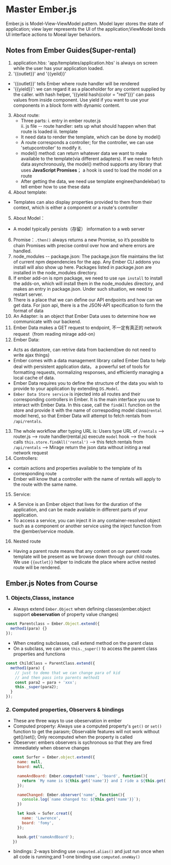 # Master Ember.js

Ember.js is Model-View-ViewModel pattern. Model layer stores the state of application; view layer represents the UI of the application;ViewModel binds UI interface actions to Moeal layer behaviors.

## Notes from Ember Guides(Super-rental)

1. application.hbs: 'app/templates/application.hbs' is always on screen while the user has your application loaded.
2. '{{outlet}}' and '{{yeild}}'

- '{{outlet}}' tells Ember where route handler will be rendered
- '{{yield}}': we can regard it as a placeholder for any content supplied by the caller.
  with hash helper, '{{yield hash(color = "red")}}' can pass values from inside component.
  Use yield if you want to use your components in a block form with dynamic content.

3. About route:
   - Three parts:
     i. entry in ember router.js  
     ii. js file -- route handler: sets up what should happen when that route is loaded
     iii. template
   - It need data to render the template, which can be done by model()
   - A route corresponds a controller; for the controller, we can use 'setupcontroller' to modify it.
   - model() method: can return whatever data we want to make available to the template(via different adapters). If we need to fetch data asynchronously, the model() method supports any library that uses **JavaScript Promises**； a hook is used to load the model on a route
   - After getting the data, we need use template enginee(handelebar) to tell ember how to use these data
4. About template:

- Templates can also display properties provided to them from their context, which is either a component or a route's controller

5. About Model：

- A model typically persists（存留） information to a web server

6. Promise：`.then()` always returns a new Promise, so it’s possible to chain Promises with precise control over how and where errors are handled.
7. node_modules -- package.json: The package.json file maintains the list of current npm dependencies for the app. Any Ember CLI addons you install will also show up here. Packages listed in package.json are installed in the node_modules directory.
8. If ember add-on is npm package, we need to use `npm install` to install the adds-on, which will install them in the node_modules directory, and makes an entry in package.json. Under such situation, we need to restart server.
9. There is a place that we can define our API endpoints and how can we get data. For json api, there is a the JSON-API specification to form the format of data
10. An Adapter: is an object that Ember Data uses to determine how we communicate with our backend.
11. Ember Data makes a GET request to endpoint, 不一定有真正的 network request（from reading mirage add-on）
12. Ember Data:

- Acts as datastore, can retrive data from backend(we do not need to write ajax things)
- Ember comes with a data management library called Ember Data to help deal with persistent application data， a powerful set of tools for formatting requests, normalizing responses, and efficiently managing a local cache of data.
- Ember Data requires you to define the structure of the data you wish to provide to your application by extending `DS.Model`.
- `Ember Data Store service` is injected into all routes and their corresponding controllers in Ember. It is the main interface you use to interact with Ember Data. In this case, call the `findAll` function on the store and provide it with the name of correspoding model class(`rental` model here), so that Ember Data will attempt to fetch rentals from `/api/rentals`.

13. The whole workflow after typing URL is:
    Users type URL of `/rentals` --> router.js --> route handler(rental.js) execute `model` hook --> the hook calls `this.store.findAll('rental')` --> this fetch rentals from `/api/rentals` --> Mirage return the json data without initing a real network request
14. Controllers:

- contain actions and properties available to the template of its corresponding route
- Ember will know that a controller with the name of rentals will apply to the route with the same name.

15. Service:

- A Service is an Ember object that lives for the duration of the application, and can be made available in different parts of your application.
- To access a service, you can inject it in any container-resolved object such as a component or another service using the inject function from the @ember/service module.

16. Nested route

- Having a parent route means that any content on our parent route template will be present as we browse down through our child routes. We use `{{outlet}}` helper to indicate the place where active nested route will be rendered.

## Ember.js Notes from Course

### 1. Objects,Classs, instance

- Always extend `Ember.Object` when defining classes(ember.object support **obeservation** of property value changes)

```javascript
const Parentclass = Ember.Object.extend({
  method1(para) {}
});
```

- When creating subclasses, call extend method on the parent class
- On a subclass, we can use `this._super()` to access the parent class properties and functions

```javascript
const ChildClass = ParentClass.extend({
  method1(para) {
    // just to demo that we can change para of kid
    // and then pass into parents method1
    const para2 = para + 'xxx';
    this._super(para2);
  }
});
```

### 2. Computed properties, Observers & bindings

- These are three ways to use obeservation in ember
- Computed property: Always use a computed property's `get()` or `set()` function to get the parasm; Observable features will not work without get()/set(); Only recomputed when the property is called
- Obeserver: embers observers is sychronous so that they are fired immediately when observe changes

```javascript
   const Surfer = Ember.object.extend({
     name: null,
     board: null,

     nameAndBoard: Ember.computed('name', 'board', function(){
       return `My name is ${this.get('name')} and I ride a ${this.get('board')}`;
     });

     nameChanged: Ember.observer('name', function(){
       console.log(`name changed to: ${this.get('name')}`);
     })

     let kook = Sufer.creat({
       name: 'Lawrence',
       board: 'fomy',
     });

     kook.get('nameAndBoard');
   })
```

- bindings: 2-ways binding use `computed.alias()` and just run once when all code is running;and 1-one binding use `computed.oneWay()`
